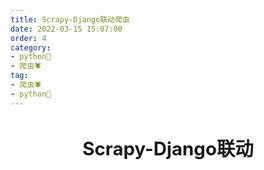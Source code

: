 ```yaml
---
title: Scrapy-Django联动爬虫
date: 2022-03-15 15:07:00
order: 4
category:
- python🐍
- 爬虫🕷
tag:
- 爬虫🕷
- python🐍
---
```


<!-- more -->

<div align="center" style="font-size:1.4em;"><h2><strong> Scrapy-Django联动</strong></h2></div>


